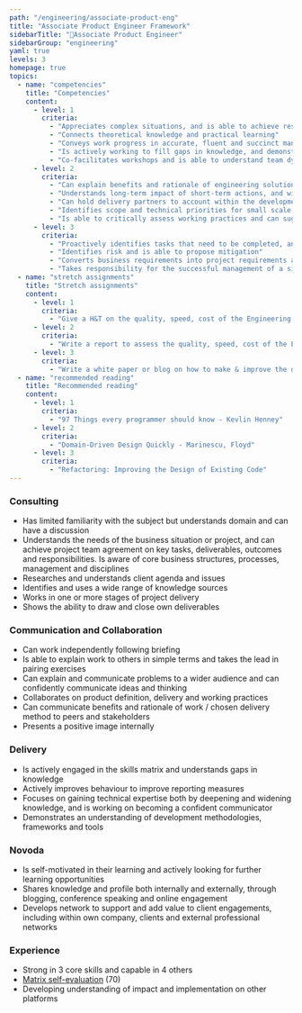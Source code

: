 ```yaml
---
path: "/engineering/associate-product-eng"
title: "Associate Product Engineer Framework"
sidebarTitle: "👾Associate Product Engineer"
sidebarGroup: "engineering"
yaml: true
levels: 3
homepage: true
topics:
  - name: "competencies"
    title: "Competencies"
    content:
      - level: 1
        criteria:
          - "Appreciates complex situations, and is able to achieve results on small, less complex tasks" 
          - "Connects theoretical knowledge and practical learning"
          - "Conveys work progress in accurate, fluent and succinct manner"
          - "Is actively working to fill gaps in knowledge, and demonstrates continuous learning and improvement in work"
          - "Co-facilitates workshops and is able to understand team dynamics in order to solve a problem"
      - level: 2
        criteria:
          - "Can explain benefits and rationale of engineering solutions and decisions"
          - "Understands long-term impact of short-term actions, and wider context of small scale projects"
          - "Can hold delivery partners to account within the development process"
          - "Identifies scope and technical priorities for small scale changes"
          - "Is able to critically assess working practices and can suggest areas for improvement"
      - level: 3
        criteria:
          - "Proactively identifies tasks that need to be completed, and initiates these without being directed"
          - "Identifies risk and is able to propose mitigation"
          - "Converts business requirements into project requirements and inputs these into software development specifications on small scale projects"
          - "Takes responsibility for the successful management of a simple project through to achievement of the expected outcome"
  - name: "stretch assignments"
    title: "Stretch assignments"
    content:
      - level: 1
        criteria:
          - "Give a H&T on the quality, speed, cost of the Engineering delivery of the project you are working on"
      - level: 2
        criteria:
          - "Write a report to assess the quality, speed, cost of the Engineering delivery of the project you are working on, it should involve at least one recommendation for improvement"
      - level: 3
        criteria:
          - "Write a white paper or blog on how to make & improve the decisions around quality, speed, cost of the Engineering delivery of a project"
  - name: "recommended reading"
    title: "Recommended reading"
    content:
      - level: 1
        criteria:
          - "97 Things every programmer should know - Kevlin Henney"
      - level: 2
        criteria:
          - "Domain-Driven Design Quickly - Marinescu, Floyd"
      - level: 3
        criteria:
          - "Refactoring: Improving the Design of Existing Code"
---
```

### Consulting
- Has limited familiarity with the subject but understands domain and can have a discussion
- Understands the needs of the business situation or project, and can achieve project team agreement on key tasks, deliverables, outcomes and responsibilities. Is aware of core business structures, processes, management and disciplines
- Researches and understands client agenda and issues
- Identifies and uses a wide range of knowledge sources
- Works in one or more stages of project delivery
- Shows the ability to draw and close own deliverables

### Communication and Collaboration
- Can work independently following briefing
- Is able to explain work to others in simple terms and takes the lead in pairing exercises
- Can explain and communicate problems to a wider audience and can confidently communicate ideas and thinking 
- Collaborates on product definition, delivery and working practices
- Can communicate benefits and rationale of work / chosen delivery method to peers and stakeholders
- Presents a positive image internally

### Delivery
- Is actively engaged in the skills matrix and understands gaps in knowledge
- Actively improves behaviour to improve reporting measures
- Focuses on gaining technical expertise both by deepening and widening knowledge, and is working on becoming a confident communicator
- Demonstrates an understanding of development methodologies, frameworks and tools

### Novoda
- Is self-motivated in their learning and actively looking for further learning opportunities
- Shares knowledge and profile both internally and externally, through blogging, conference speaking and online engagement
- Develops network to support and add value to client engagements, including within own company, clients and external professional networks

### Experience
- Strong in 3 core skills and capable in 4 others 
- [Matrix self-evaluation](https://docs.google.com/spreadsheets/d/1ttfRkbp2sfl69vepP-Pm-1ug42OmweD8jI_fMNTeJo8) (70)
- Developing understanding of impact and implementation on other platforms
